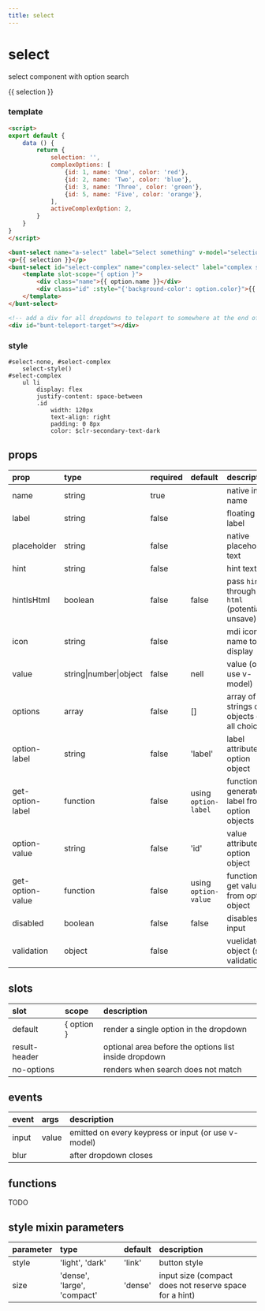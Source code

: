 ```yaml
---
title: select
---
```

# select

select component with option search

<script>
export default {
	data () {
		return {
			selection: '',
			complexOptions: [
				{id: 1, name: 'One', color: 'red'},
				{id: 2, name: 'Two', color: 'blue'},
				{id: 3, name: 'Three', color: 'green'},
				{id: 5, name: 'Five', color: 'orange'},
			],
			activeComplexOption: 2,
		}
	}
}
</script>

<bunt-select id="select-none" name="a-select" label="Select something" v-model="selection" :options="['Delicious Pizza', 'All The Kebab', 'Burrrrrrito!', 'Noodles, Peking Duck', 'McKingC', 'Linsa mit Spätzle und Saita', 'Ice, Ice, Baby', 'Egg and bacon', 'Egg, sausage and bacon', 'Egg and Spam', 'Egg, bacon and Spam', 'Egg, bacon, sausage and Spam', 'Spam, bacon, sausage and Spam', 'Spam, egg, Spam, Spam, bacon and Spam', 'Spam, Spam, Spam, egg and Spam', 'Spam, Spam, Spam, Spam, Spam, Spam, baked beans, Spam, Spam, Spam and Spam', 'Lobster Thermidor aux crevettes with a Mornay sauce, garnished with truffle pâté, brandy and a fried egg on top, and Spam.']" />
<p>{{ selection }}</p>
<bunt-select id="select-complex" name="complex-select" label="complex select" icon="palette" v-model="activeComplexOption" :options="complexOptions" option-label="name">
	<template v-slot="{ option }">
		<div class="name">{{ option.name }}</div>
		<div class="id" :style="{'background-color': option.color}">{{ option.id }}</div>
	</template>
</bunt-select>

<div id="bunt-teleport-target"></div>

### template
```html
<script>
export default {
	data () {
		return {
			selection: '',
			complexOptions: [
				{id: 1, name: 'One', color: 'red'},
				{id: 2, name: 'Two', color: 'blue'},
				{id: 3, name: 'Three', color: 'green'},
				{id: 5, name: 'Five', color: 'orange'},
			],
			activeComplexOption: 2,
		}
	}
}
</script>

<bunt-select name="a-select" label="Select something" v-model="selection" :options="['Delicious Pizza', 'All The Kebab', 'Burrrrrrito!', 'Noodles, Peking Duck', 'McKingC', 'Linsa mit Spätzle und Saita', 'Ice, Ice, Baby', 'Egg and bacon', 'Egg, sausage and bacon', 'Egg and Spam', 'Egg, bacon and Spam', 'Egg, bacon, sausage and Spam', 'Spam, bacon, sausage and Spam', 'Spam, egg, Spam, Spam, bacon and Spam', 'Spam, Spam, Spam, egg and Spam', 'Spam, Spam, Spam, Spam, Spam, Spam, baked beans, Spam, Spam, Spam and Spam', 'Lobster Thermidor aux crevettes with a Mornay sauce, garnished with truffle pâté, brandy and a fried egg on top, and Spam.']" />
<p>{{ selection }}</p>
<bunt-select id="select-complex" name="complex-select" label="complex select" icon="palette" v-model="activeComplexOption" :options="complexOptions" option-label="name">
	<template slot-scope="{ option }">
		<div class="name">{{ option.name }}</div>
		<div class="id" :style="{'background-color': option.color}">{{ option.id }}</div>
	</template>
</bunt-select>

<!-- add a div for all dropdowns to teleport to somewhere at the end of your html, preferably directly in <body> -->
<div id="bunt-teleport-target"></div>
```

### style
```stylus
#select-none, #select-complex
	select-style()
#select-complex
	ul li
		display: flex
		justify-content: space-between
		.id
			width: 120px
			text-align: right
			padding: 0 8px
			color: $clr-secondary-text-dark
```

## props
| prop | type | required | default | description |
|:-----|:-----|:---------|:--------|:------------|
| name | string | true | | native input name |
| label | string | false | | floating label |
| placeholder | string | false | | native placeholder text |
| hint | string | false | | hint text |
| hintIsHtml | boolean | false | false | pass `hint` through `v-html` (potentially unsave) |
| icon | string | false | | mdi icon name to display |
| value | string\|number\|object | false | nell | value (or use v-model) |
| options | array | false | [] | array of strings or objects of all choices |
| option-label | string | false | 'label' | label attribute of option object |
| get-option-label | function | false | using `option-label` | function to generate label from option objects|
| option-value | string | false | 'id' | value attribute of option object |
| get-option-value | function | false | using `option-value` | function to get value from option object |
| disabled | boolean | false | false | disables input |
| validation | object | false | | vuelidate object (see validation) |

## slots

| slot | scope | description |
|:-----|:------|:------------|
| default | { option } | render a single option in the dropdown |
| result-header | | optional area before the options list inside dropdown |
| no-options | | renders when search does not match |

## events

| event | args | description |
|:------|:-----|:------------|
| input | value | emitted on every keypress or input (or use v-model) |
| blur | | after dropdown closes |

## functions
TODO

## style mixin parameters
| parameter | type | default | description |
|:----------|:-----|:--------|:------------|
| style | 'light', 'dark' | 'link' | button style |
| size | 'dense', 'large', 'compact' | 'dense' | input size (compact does not reserve space for a hint) |
